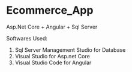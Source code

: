 # Ecommerce_App
Asp.Net Core + Angular + Sql Server

Softwares Used:
1. Sql Server Management Studio for Database
2. Visual Studio for Asp.net Core
3. Visual Studio Code for Angular
